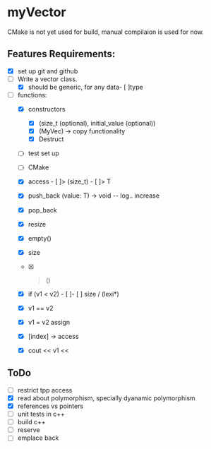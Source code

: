 # myVector
CMake is not yet used for build, manual compilaion is used for now.


## Features Requirements:

- [x] ⁠set up git and github
- [ ] Write a vector class.
    - [x] should be generic, for any data- [ ]type
- [ ] functions:
    - [x] constructors
        - [x] (size_t (optional), initial_value (optional))
        - [x] (MyVec) -> copy functionality
        - [x] Destruct
    - [ ] test set up 
    - [ ] CMake 
    - [x] access - [ ]> (size_t) - [ ]> T
    - [x] push_back (value: T) -> void -- log.. increase
    - [x] pop_back
    - [x] resize
    - [x] empty()
    - [x] size 
    - [x] > ()
    - [x] if (v1 < v2) - [ ]- [ ] size / (lexi*)
    - [x] v1 == v2
    - [x] v1 = v2 assign
    - [x] [index]  -> access
    - [x] cout << v1 <<
   



## ToDo 

- [ ] restrict tpp access
- [x] read about polymorphism, specially dyanamic polymorphism
- [x] references vs pointers
- [ ] unit tests in c++
- [ ] build c++
- [ ] reserve 
- [ ] emplace back